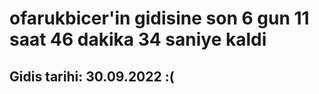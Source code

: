 # ofarukbicer'in gidisine son 6 gun 11 saat 46 dakika 34 saniye kaldi

## Gidis tarihi: 30.09.2022 :(